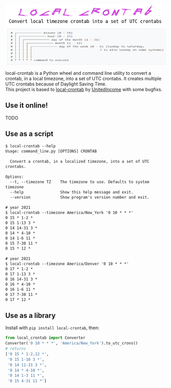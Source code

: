 <p align="center">
  <img src="https://raw.githubusercontent.com/Sonic0/local-crontab/main/logo.png" title="Cron-converter">
</p>

local-crontab is a Python wheel and command line utility to convert a crontab, in a local timezone, into a set of UTC crontabs. 
It creates multiple UTC crontabs because of Daylight Saving Time.<br>
This project is based to [local-crontab](https://github.com/UnitedIncome/local-crontab) by [UnitedIncome](https://github.com/UnitedIncome) with some bugfixs.

## Use it online!
TODO

## Use as a script
```
$ local-crontab --help
Usage: command_line.py [OPTIONS] CRONTAB

  Convert a crontab, in a localized timezone, into a set of UTC crontabs.

Options:
  --t, --timezone TZ    The timezone to use. Defaults to system timezone
  --help                Show this help message and exit.
  --version             Show program's version number and exit.

# year 2021
$ local-crontab --timezone America/New_York '0 10 * * *'
0 15 * 1-2 *
0 15 1-13 3 *
0 14 14-31 3 *
0 14 * 4-10 *
0 14 1-6 11 *
0 15 7-30 11 *
0 15 * 12 *

# year 2021
$ local-crontab --timezone America/Denver '0 10 * * *'
0 17 * 1-2 *
0 17 1-13 3 *
0 16 14-31 3 *
0 16 * 4-10 *
0 16 1-6 11 *
0 17 7-30 11 *
0 17 * 12 *
```

## Use as a library
Install with `pip install local-crontab`, then:

```python
from local_crontab import Converter
Converter('0 10 * * *', 'America/New_York').to_utc_crons()
# returns
['0 15 * 1-2,12 *',
 '0 15 1-10 3 *',
 '0 14 11-31 3 *',
 '0 14 * 4-10 *',
 '0 14 1-3 11 *',
 '0 15 4-31 11 *']                                               
```
